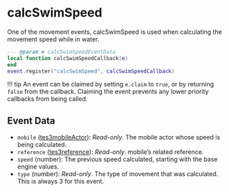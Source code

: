 # calcSwimSpeed

One of the movement events, calcSwimSpeed is used when calculating the movement speed while in water.

```lua
--- @param e calcSwimSpeedEventData
local function calcSwimSpeedCallback(e)
end
event.register("calcSwimSpeed", calcSwimSpeedCallback)
```

!!! tip
	An event can be claimed by setting `e.claim` to `true`, or by returning `false` from the callback. Claiming the event prevents any lower priority callbacks from being called.

## Event Data

* `mobile` ([tes3mobileActor](../../types/tes3mobileActor)): *Read-only*. The mobile actor whose speed is being calculated.
* `reference` ([tes3reference](../../types/tes3reference)): *Read-only*. mobile’s related reference.
* `speed` (number): The previous speed calculated, starting with the base engine values.
* `type` (number): *Read-only*. The type of movement that was calculated. This is always 3 for this event.

